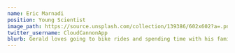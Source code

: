 ```yaml
---
name: Eric Marnadi
position: Young Scientist
image_path: https://source.unsplash.com/collection/139386/602x602?a=.png
twitter_username: CloudCannonApp
blurb: Gerald loves going to bike rides and spending time with his family.
---
```

